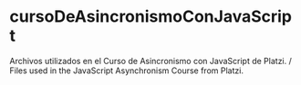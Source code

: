 # cursoDeAsincronismoConJavaScript
Archivos utilizados en el Curso de Asincronismo con JavaScript de Platzi. / Files used in the JavaScript Asynchronism Course from Platzi.
